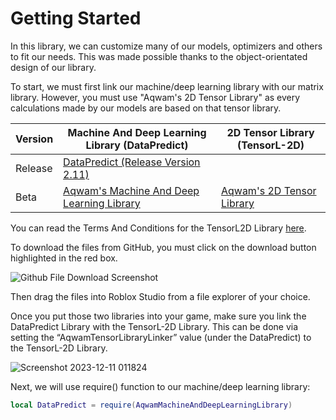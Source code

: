 # Getting Started

In this library, we can customize many of our models, optimizers and others to fit our needs. This was made possible thanks to the object-orientated design of our library.

To start, we must first link our machine/deep learning library with our matrix library. However, you must use "Aqwam's 2D Tensor Library" as every calculations made by our models are based on that tensor library.

| Version | Machine And Deep Learning Library (DataPredict)                                                                                                                        | 2D Tensor Library (TensorL-2D)                                                                      |
|---------|------------------------------------------------------------------------------------------------------------------------------------------------------------------------|-----------------------------------------------------------------------------------------------------|
| Release | [DataPredict (Release Version 2.11)](https://github.com/AqwamCreates/DataPredict/blob/main/module_scripts/DataPredict%20-%20Release%20Version%202.11.rbxm)             |                                                                                                     |
| Beta    | [Aqwam's Machine And Deep Learning Library](https://github.com/AqwamCreates/DataPredict/blob/main/module_scripts/AqwamMachineDeepAndReinforcementLearningLibrary.rbxm) | [Aqwam's 2D Tensor Library](https://github.com/AqwamCreates/TensorL-2D/blob/main/src/TensorL2D.lua) |

You can read the Terms And Conditions for the TensorL2D Library [here](https://github.com/AqwamCreates/TensorL-2D/blob/main/docs/TermsAndConditions.md).

To download the files from GitHub, you must click on the download button highlighted in the red box.

![Github File Download Screenshot](https://github.com/AqwamCreates/DataPredict/assets/67371914/b921d568-81b9-4f47-8a96-e0ab0316a4fe)

Then drag the files into Roblox Studio from a file explorer of your choice.

Once you put those two libraries into your game, make sure you link the DataPredict Library with the TensorL-2D Library. This can be done via setting the “AqwamTensorLibraryLinker” value (under the DataPredict) to the TensorL-2D Library.

![Screenshot 2023-12-11 011824](https://github.com/AqwamCreates/DataPredict/assets/67371914/f8dee5ef-edb0-455f-bf4a-5160ccbc35ef)

Next, we will use require() function to our machine/deep learning library:

```lua
local DataPredict = require(AqwamMachineAndDeepLearningLibrary) 
```
